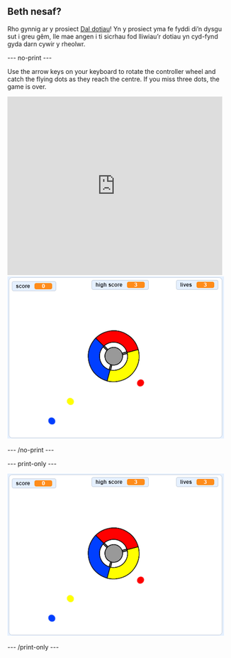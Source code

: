 ## Beth nesaf?

Rho gynnig ar y prosiect [Dal dotiau](https://projects.raspberrypi.org/en/projects/catch-the-dots?utm_source=pathway&utm_medium=whatnext&utm_campaign=projects)! Yn y prosiect yma fe fyddi di’n dysgu sut i greu gêm, lle mae angen i ti sicrhau fod lliwiau’r dotiau yn cyd-fynd gyda darn cywir y rheolwr.

\--- no-print \---

Use the arrow keys on your keyboard to rotate the controller wheel and catch the flying dots as they reach the centre. If you miss three dots, the game is over.

<div class="scratch-preview">
  <iframe allowtransparency="true" width="485" height="402" src="https://scratch.mit.edu/projects/embed/252923761/?autostart=false" frameborder="0" scrolling="no"></iframe>
  <img src="images/dots-final.png">
</div>

\--- /no-print \---

\--- print-only \---

![Dots screenshot](images/dots-final.png)

\--- /print-only \---